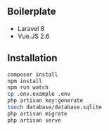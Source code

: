 ## Boilerplate
- Laravel 8
- Vue.JS 2.6

## Installation
```bash
composer install
npm install
npm run watch
cp .env.example .env
php artisan key:generate
touch database/database.sqlite
php artisan migrate
php artisan serve
```
